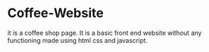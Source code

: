 # Coffee-Website
it is a coffee shop page.
It is a basic front end website without any functioning made using html css and javascript.

